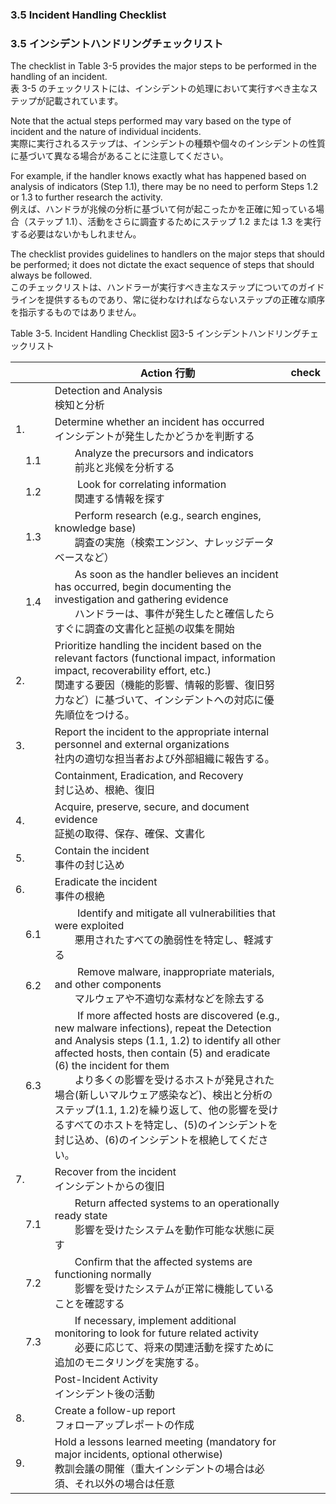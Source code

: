 ### 3.5 Incident Handling Checklist 
### 3.5 インシデントハンドリングチェックリスト

The checklist in Table 3-5 provides the major steps to be performed in the handling of an incident.  
表 3-5 のチェックリストには、インシデントの処理において実行すべき主なステップが記載されています。

Note that the actual steps performed may vary based on the type of incident and the nature of individual incidents.  
実際に実行されるステップは、インシデントの種類や個々のインシデントの性質に基づいて異なる場合があることに注意してください。  

For example, if the handler knows exactly what has happened based on analysis of indicators (Step 1.1), there may be no need to perform Steps 1.2 or 1.3 to further research the activity.  
例えば、ハンドラが兆候の分析に基づいて何が起こったかを正確に知っている場合（ステップ 1.1）、活動をさらに調査するためにステップ 1.2 または 1.3 を実行する必要はないかもしれません。

The checklist provides guidelines to handlers on the major steps that should be performed; it does not dictate the exact sequence of steps that should always be followed.  
このチェックリストは、ハンドラーが実行すべき主なステップについてのガイドラインを提供するものであり、常に従わなければならないステップの正確な順序を指示するものではありません。

Table 3-5. Incident Handling Checklist 
図3-5 インシデントハンドリングチェックリスト  

| |Action 行動|check|
|-|-|-|
| |Detection and Analysis<br/>検知と分析|
|1.&emsp;&nbsp;|Determine whether an incident has occurred<br/>インシデントが発生したかどうかを判断する|
|&emsp;1.1|&emsp;&emsp;Analyze the precursors and indicators<br/>&emsp;&emsp;前兆と兆候を分析する|
|&emsp;1.2|&emsp;&emsp; Look for correlating information<br/>&emsp;&emsp;関連する情報を探す|
|&emsp;1.3|&emsp;&emsp;Perform research (e.g., search engines, knowledge base) <br/>&emsp;&emsp;調査の実施（検索エンジン、ナレッジデータベースなど）|
|&emsp;1.4|&emsp;&emsp;As soon as the handler believes an incident has occurred, begin documenting  the investigation and gathering evidence<br/>&emsp;&emsp;ハンドラーは、事件が発生したと確信したらすぐに調査の文書化と証拠の収集を開始|
|2.&emsp;&emsp;|Prioritize handling the incident based on the relevant factors (functional impact, information impact, recoverability effort, etc.) <br/>関連する要因（機能的影響、情報的影響、復旧努力など）に基づいて、インシデントへの対応に優先順位をつける。|
|3.&emsp;&emsp;|Report the incident to the appropriate internal personnel and external organizations<br/>社内の適切な担当者および外部組織に報告する。|
|| Containment, Eradication, and Recovery<br/>封じ込め、根絶、復旧|
|4.&emsp;&emsp;|Acquire, preserve, secure, and document evidence<br/>証拠の取得、保存、確保、文書化|
|5.&emsp;&emsp;|Contain the incident <br/>事件の封じ込め|
|6.&emsp;&emsp;|Eradicate the incident <br/>事件の根絶|
|&emsp;6.1|&emsp;&emsp; Identify and mitigate all vulnerabilities that were exploited <br/> &emsp;&emsp;悪用されたすべての脆弱性を特定し、軽減する|
|&emsp;6.2|&emsp;&emsp; Remove malware, inappropriate materials, and other components<br/>&emsp;&emsp;マルウェアや不適切な素材などを除去する|
|&emsp;6.3|&emsp;&emsp; If more affected hosts are discovered (e.g., new malware infections), repeat  the Detection and Analysis steps (1.1, 1.2) to identify all other affected hosts, then  contain (5) and eradicate (6) the incident for them<br/> &emsp;&emsp;より多くの影響を受けるホストが発見された場合(新しいマルウェア感染など)、検出と分析のステップ(1.1, 1.2)を繰り返して、他の影響を受けるすべてのホストを特定し、(5)のインシデントを封じ込め、(6)のインシデントを根絶してください。|
|7.&emsp;&emsp;|Recover from the incident<br/>インシデントからの復旧|
|&emsp;7.1|&emsp;&emsp;Return affected systems to an operationally ready state<br/>&emsp;&emsp;影響を受けたシステムを動作可能な状態に戻す |
|&emsp;7.2|&emsp;&emsp;Confirm that the affected systems are functioning normally <br/>&emsp;&emsp;影響を受けたシステムが正常に機能していることを確認する|
|&emsp;7.3|&emsp;&emsp;If necessary, implement additional monitoring to look for future related activity<br/> &emsp;&emsp;必要に応じて、将来の関連活動を探すために追加のモニタリングを実施する。|
||Post-Incident Activity<br/>インシデント後の活動 |
|8.|Create a follow-up report <br/>フォローアップレポートの作成|
|9.|Hold a lessons learned meeting (mandatory for major incidents, optional otherwise) <br/>教訓会議の開催（重大インシデントの場合は必須、それ以外の場合は任意 |  

